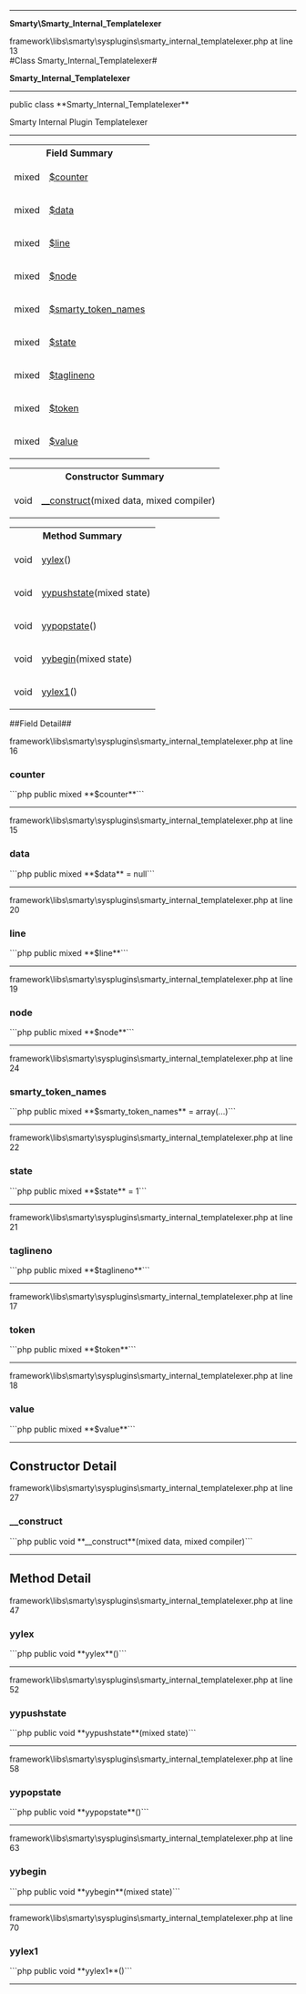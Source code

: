 - - -

**Smarty\Smarty_Internal_Templatelexer**
<div class="location">framework\libs\smarty\sysplugins\smarty_internal_templatelexer.php at line 13</div>
#Class Smarty_Internal_Templatelexer#

**Smarty_Internal_Templatelexer**


- - -

<p class="signature">public  class **Smarty_Internal_Templatelexer**</p>

<div class="comment" id="overview_description"><p>Smarty Internal Plugin Templatelexer</p></div>

- - -

<table id="summary_field">
<tr><th colspan="2">Field Summary</th></tr>
<tr>
<td class="type"> mixed</td>
<td class="description"><p class="name"><a href="#counter">$counter</a></p></td>
</tr>
<tr>
<td class="type"> mixed</td>
<td class="description"><p class="name"><a href="#data">$data</a></p></td>
</tr>
<tr>
<td class="type"> mixed</td>
<td class="description"><p class="name"><a href="#line">$line</a></p></td>
</tr>
<tr>
<td class="type"> mixed</td>
<td class="description"><p class="name"><a href="#node">$node</a></p></td>
</tr>
<tr>
<td class="type"> mixed</td>
<td class="description"><p class="name"><a href="#smarty_token_names">$smarty_token_names</a></p></td>
</tr>
<tr>
<td class="type"> mixed</td>
<td class="description"><p class="name"><a href="#state">$state</a></p></td>
</tr>
<tr>
<td class="type"> mixed</td>
<td class="description"><p class="name"><a href="#taglineno">$taglineno</a></p></td>
</tr>
<tr>
<td class="type"> mixed</td>
<td class="description"><p class="name"><a href="#token">$token</a></p></td>
</tr>
<tr>
<td class="type"> mixed</td>
<td class="description"><p class="name"><a href="#value">$value</a></p></td>
</tr>
</table>

<table id="summary_constructor">
<tr><th colspan="2">Constructor Summary</th></tr>
<tr>
<td class="type"> void</td>
<td class="description"><p class="name"><a href="#__construct">__construct</a>(mixed data, mixed compiler)</p></td>
</tr>
</table>

<table id="summary_method">
<tr><th colspan="2">Method Summary</th></tr>
<tr>
<td class="type"> void</td>
<td class="description"><p class="name"><a href="#yylex">yylex</a>()</p></td>
</tr>
<tr>
<td class="type"> void</td>
<td class="description"><p class="name"><a href="#yypushstate">yypushstate</a>(mixed state)</p></td>
</tr>
<tr>
<td class="type"> void</td>
<td class="description"><p class="name"><a href="#yypopstate">yypopstate</a>()</p></td>
</tr>
<tr>
<td class="type"> void</td>
<td class="description"><p class="name"><a href="#yybegin">yybegin</a>(mixed state)</p></td>
</tr>
<tr>
<td class="type"> void</td>
<td class="description"><p class="name"><a href="#yylex1">yylex1</a>()</p></td>
</tr>
</table>

##Field Detail##
<div class="location">framework\libs\smarty\sysplugins\smarty_internal_templatelexer.php at line 16</div>
<h3 id="counter">counter</h3>
```php
public  mixed **$counter**```
<div class="details">
</div>

- - -

<div class="location">framework\libs\smarty\sysplugins\smarty_internal_templatelexer.php at line 15</div>
<h3 id="data">data</h3>
```php
public  mixed **$data** = null```
<div class="details">
</div>

- - -

<div class="location">framework\libs\smarty\sysplugins\smarty_internal_templatelexer.php at line 20</div>
<h3 id="line">line</h3>
```php
public  mixed **$line**```
<div class="details">
</div>

- - -

<div class="location">framework\libs\smarty\sysplugins\smarty_internal_templatelexer.php at line 19</div>
<h3 id="node">node</h3>
```php
public  mixed **$node**```
<div class="details">
</div>

- - -

<div class="location">framework\libs\smarty\sysplugins\smarty_internal_templatelexer.php at line 24</div>
<h3 id="smarty_token_names">smarty_token_names</h3>
```php
public  mixed **$smarty_token_names** = array(...)```
<div class="details">
</div>

- - -

<div class="location">framework\libs\smarty\sysplugins\smarty_internal_templatelexer.php at line 22</div>
<h3 id="state">state</h3>
```php
public  mixed **$state** = 1```
<div class="details">
</div>

- - -

<div class="location">framework\libs\smarty\sysplugins\smarty_internal_templatelexer.php at line 21</div>
<h3 id="taglineno">taglineno</h3>
```php
public  mixed **$taglineno**```
<div class="details">
</div>

- - -

<div class="location">framework\libs\smarty\sysplugins\smarty_internal_templatelexer.php at line 17</div>
<h3 id="token">token</h3>
```php
public  mixed **$token**```
<div class="details">
</div>

- - -

<div class="location">framework\libs\smarty\sysplugins\smarty_internal_templatelexer.php at line 18</div>
<h3 id="value">value</h3>
```php
public  mixed **$value**```
<div class="details">
</div>

- - -

<h2 id="detail_method">Constructor Detail</h2>
<div class="location">framework\libs\smarty\sysplugins\smarty_internal_templatelexer.php at line 27</div>
<h3 id="__construct()">__construct</h3>
```php
public  void **__construct**(mixed data, mixed compiler)```
<div class="details">
</div>

- - -

<h2 id="detail_method">Method Detail</h2>
<div class="location">framework\libs\smarty\sysplugins\smarty_internal_templatelexer.php at line 47</div>
<h3 id="yylex()">yylex</h3>
```php
public  void **yylex**()```
<div class="details">
</div>

- - -

<div class="location">framework\libs\smarty\sysplugins\smarty_internal_templatelexer.php at line 52</div>
<h3 id="yypushstate()">yypushstate</h3>
```php
public  void **yypushstate**(mixed state)```
<div class="details">
</div>

- - -

<div class="location">framework\libs\smarty\sysplugins\smarty_internal_templatelexer.php at line 58</div>
<h3 id="yypopstate()">yypopstate</h3>
```php
public  void **yypopstate**()```
<div class="details">
</div>

- - -

<div class="location">framework\libs\smarty\sysplugins\smarty_internal_templatelexer.php at line 63</div>
<h3 id="yybegin()">yybegin</h3>
```php
public  void **yybegin**(mixed state)```
<div class="details">
</div>

- - -

<div class="location">framework\libs\smarty\sysplugins\smarty_internal_templatelexer.php at line 70</div>
<h3 id="yylex1()">yylex1</h3>
```php
public  void **yylex1**()```
<div class="details">
</div>

- - -

